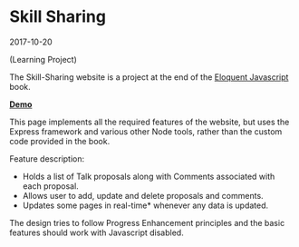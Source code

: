 Skill Sharing
=============

2017-10-20

(Learning Project)

The Skill-Sharing website is a project at the end of the [Eloquent Javascript](http://eloquentjavascript.net/21_skillsharing.html) book.

**[Demo](https://radiant-dawn-92007.herokuapp.com/)**

This page implements all the required features of the website, but uses the Express framework and various other Node tools, rather than the custom code provided in the book.

Feature description:

* Holds a list of Talk proposals along with Comments associated with each proposal.
* Allows user to add, update and delete proposals and comments.
* Updates some pages in real-time* whenever any data is updated.

The design tries to follow Progress Enhancement principles and the basic features should work with Javascript disabled.